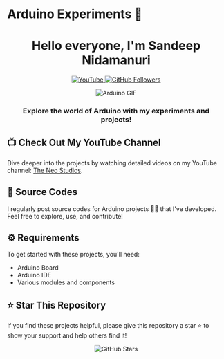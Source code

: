 # Arduino Experiments 🚀

<h1 align="center">Hello everyone, I'm Sandeep Nidamanuri</h1>

<p align="center">
  <a href="www.youtube.com/@theneostudios">
    <img src="https://img.shields.io/badge/YouTube-The%20Neo%20Studios-red?style=for-the-badge&logo=youtube" alt="YouTube">
  </a>
  <a href="https://github.com/SandeepNidamanuri">
    <img src="https://img.shields.io/github/followers/SandeepNidamanuri?style=for-the-badge" alt="GitHub Followers">
  </a>
</p>

<p align="center">
  <img src="https://media.giphy.com/media/ZVik7pBtu9dNS/giphy.gif" alt="Arduino GIF">
</p>

<h3 align="center">Explore the world of Arduino with my experiments and projects!</h3>

## 📺 Check Out My YouTube Channel
Dive deeper into the projects by watching detailed videos on my YouTube channel: 
<a href="www.youtube.com/@theneostudios">The Neo Studios</a>.

## 📂 Source Codes
I regularly post source codes for Arduino projects 🧑‍💻 that I've developed. Feel free to explore, use, and contribute!

## ⚙️ Requirements
To get started with these projects, you'll need:
- Arduino Board
- Arduino IDE
- Various modules and components

## ⭐ Star This Repository
If you find these projects helpful, please give this repository a star ⭐ to show your support and help others find it!

<p align="center">
  <img src="https://img.shields.io/github/stars/SandeepNidamanuri/arduino-experiments?style=social" alt="GitHub Stars">
</p>
